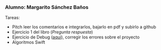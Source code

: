 ### Alumno: Margarito Sánchez Baños

Tareas:

* Pitch leer los comentarios e integrarlos, bajarlo en pdf y subirlo a github
* Ejercicio 1 del libro (_Pregunta respuesta_)
* Ejercicio de Debug ([aqui](https://github.com/iOSLabUNAM/diplomado/tree/master/exercises)), corregir los errores sobre el proyecto
* Algoritmos Swift
